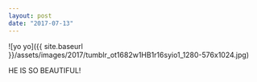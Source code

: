 ```yaml
---
layout: post
date: "2017-07-13"
---
```


![yo yo]({{ site.baseurl }}/assets/images/2017/tumblr_ot1682w1HB1r16syio1_1280-576x1024.jpg)

HE IS SO BEAUTIFUL!
